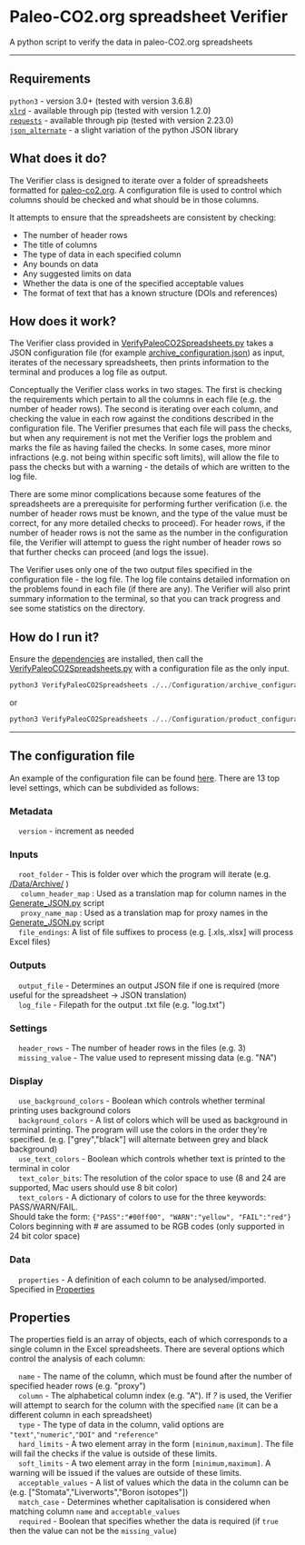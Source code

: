 # Paleo-CO2.org spreadsheet Verifier
A python script to verify the data in paleo-CO2.org spreadsheets

---

## Requirements
`python3` - version 3.0+ (tested with version 3.6.8)  
[`xlrd`](https://pypi.org/project/xlrd/) - available through pip (tested with version 1.2.0)  
[`requests`](https://pypi.org/project/requests/) - available through pip (tested with version 2.23.0)  
[`json_alternate`](./../Libraries/json_alternate) - a slight variation of the python JSON library

## What does it do?
The Verifier class is designed to iterate over a folder of spreadsheets formatted for [paleo-co2.org](paleo-co2.org). A configuration file is used to control which columns should be checked and what should be in those columns.

It attempts to ensure that the spreadsheets are consistent by checking:
- The number of header rows
- The title of columns
- The type of data in each specified column
- Any bounds on data
- Any suggested limits on data
- Whether the data is one of the specified acceptable values
- The format of text that has a known structure (DOIs and references)

## How does it work?
The Verifier class provided in [VerifyPaleoCO2Spreadsheets.py](/VerifyPaleoCO2Spreadsheets.py) takes a JSON configuration file (for example [archive_configuration.json](/configuration/archive_configuration.json)) as input, iterates of the necessary spreadsheets, then prints information to the terminal and produces a log file as output.

Conceptually the Verifier class works in two stages. The first is checking the requirements which pertain to all the columns in each file (e.g. the number of header rows). The second is iterating over each column, and checking the value in each row against the conditions described in the configuration file. The Verifier presumes that each file will pass the checks, but when any requirement is not met the Verifier logs the problem and marks the file as having failed the checks. In some cases, more minor infractions (e.g. not being within specific soft limits), will allow the file to pass the checks but with a warning - the details of which are written to the log file.

There are some minor complications because some features of the spreadsheets are a prerequisite for performing further verification (i.e. the number of header rows must be known, and the type of the value must be correct, for any more detailed checks to proceed). For header rows, if the number of header rows is not the same as the number in the configuration file, the Verifier will attempt to guess the right number of header rows so that further checks can proceed (and logs the issue).

The Verifier uses only one of the two output files specified in the configuration file - the log file. The log file contains detailed information on the problems found in each file (if there are any). The Verifier will also print summary information to the terminal, so that you can track progress and see some statistics on the directory.

## How do I run it?
Ensure the [dependencies](#Requirements) are installed, then call the [VerifyPaleoCO2Spreadsheets.py](/VerifyPaleoCO2Spreadsheets.py) with a configuration file as the only input.

```python
python3 VerifyPaleoCO2Spreadsheets ./../Configuration/archive_configuration.json
```
or
```python
python3 VerifyPaleoCO2Spreadsheets ./../Configuration/product_configuration.json
```

---

## The configuration file
An example of the configuration file can be found [here](./../Configuration/example.json). There are 13 top level settings, which can be subdivided as follows:

### Metadata
&nbsp;&nbsp;&nbsp;&nbsp;`version` - increment as needed

### Inputs
&nbsp;&nbsp;&nbsp;&nbsp;`root_folder` - This is folder over which the program will iterate (e.g. [/Data/Archive/](/Data/Archive/) )  
&nbsp;&nbsp;&nbsp;&nbsp; `column_header_map` : Used as a translation map for column names in the [Generate_JSON.py](./../Generate_JSON/GenerateJSON.py) script  
&nbsp;&nbsp;&nbsp;&nbsp; `proxy_name_map`  : Used as a translation map for proxy names in the [Generate_JSON.py](./../Generate_JSON/GenerateJSON.py) script  
&nbsp;&nbsp;&nbsp;&nbsp;`file_endings`: A list of file suffixes to process (e.g. [.xls,.xlsx] will process Excel files)

### Outputs
&nbsp;&nbsp;&nbsp;&nbsp;`output_file` - Determines an output JSON file if one is required (more useful for the spreadsheet -> JSON translation)  
&nbsp;&nbsp;&nbsp;&nbsp;`log_file` - Filepath for the output .txt file (e.g. "log.txt")

### Settings
&nbsp;&nbsp;&nbsp;&nbsp;`header_rows` - The number of header rows in the files (e.g. 3)  
&nbsp;&nbsp;&nbsp;&nbsp;`missing_value` - The value used to represent missing data (e.g. "NA")

### Display
&nbsp;&nbsp;&nbsp;&nbsp;`use_background_colors` - Boolean which controls whether terminal printing uses background colors  
&nbsp;&nbsp;&nbsp;&nbsp;`background_colors` - A list of colors which will be used as background in terminal printing. The program will use the colors in the order they're specified. (e.g. ["grey","black"] will alternate between grey and black background)  
&nbsp;&nbsp;&nbsp;&nbsp;`use_text_colors` - Boolean which controls whether text is printed to the terminal in color  
&nbsp;&nbsp;&nbsp;&nbsp;`text_color_bits`: The resolution of the color space to use (8 and 24 are supported, Mac users should use 8 bit color)    
&nbsp;&nbsp;&nbsp;&nbsp;`text_colors` - A dictionary of colors to use for the three keywords: PASS/WARN/FAIL.  
Should take the form: `{"PASS":"#00ff00",
  "WARN":"yellow",
  "FAIL":"red"}`  
Colors beginning with # are assumed to be RGB codes (only supported in 24 bit color space)

### Data
&nbsp;&nbsp;&nbsp;&nbsp;`properties` - A definition of each column to be analysed/imported. Specified in [Properties](#Properties)


## Properties
The properties field is an array of objects, each of which corresponds to a single column in the Excel spreadsheets. There are several options which control the analysis of each column:

&nbsp;&nbsp;&nbsp;&nbsp;`name` - The name of the column, which must be found after the number of specified header rows (e.g. "proxy")  
&nbsp;&nbsp;&nbsp;&nbsp;`column` - The alphabetical column index (e.g. "A"). If _?_ is used, the Verifier will attempt to search for the column with the specified `name` (it can be a different column in each spreadsheet)  
&nbsp;&nbsp;&nbsp;&nbsp;`type` - The type of data in the column, valid options are `"text"`,`"numeric"`,`"DOI"` and `"reference"`  
&nbsp;&nbsp;&nbsp;&nbsp;`hard_limits` - A two element array in the form `[minimum,maximum]`. The file will fail the checks if the value is outside of these limits.  
&nbsp;&nbsp;&nbsp;&nbsp;`soft_limits` - A two element array in the form `[minimum,maximum]`. A warning will be issued if the values are outside of these limits.  
&nbsp;&nbsp;&nbsp;&nbsp;`acceptable_values` - A list of values which the data in the column can be (e.g. ["Stomata","Liverworts","Boron isotopes"])  
&nbsp;&nbsp;&nbsp;&nbsp;`match_case` - Determines whether capitalisation is considered when matching column `name` and `acceptable_values`  
&nbsp;&nbsp;&nbsp;&nbsp;`required` - Boolean that specifies whether the data is required (if `true` then the value can not be the `missing_value`)
